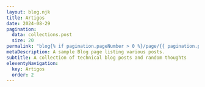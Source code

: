 ```yaml
---
layout: blog.njk
title: Artigos
date: 2024-08-29
pagination:
  data: collections.post
  size: 20
permalink: "blog{% if pagination.pageNumber > 0 %}/page/{{ pagination.pageNumber }}{% endif %}/index.html"
metaDescription: A sample Blog page listing various posts.
subtitle: A collection of technical blog posts and random thoughts
eleventyNavigation:
  key: Artigos
  order: 2
---
```

